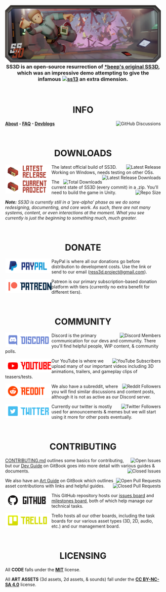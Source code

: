 <h3 align="center"><a href="https://ss3d.space/"><img src="Documents/Images/SS3D_ReadmeBanner2.png" alt="SS3D"></a>SS3D is an open-source resurrection of <a href="https://www.youtube.com/watch?v=VB7ddhayLKA&list=PLTkyYJ6zDmhoiQv5PJYT6oI766G4s60Av">*beep's original SS3D</a>, which was an impressive demo attempting to give the infamous <a href="https://spacestation13.com/"><img src="https://img.shields.io/badge/Space%20Station-13-red?style=flat-square" alt="ss13"></a> an extra dimension.</h3>

<br>

<h1 align="center">INFO</h1>

[<img src="https://img.shields.io/github/discussions/RE-SS3D/SS3D?color=blueviolet&label=Discussions&style=plastic&logo=github" alt="GitHub Discussions" align="right">](https://github.com/RE-SS3D/SS3D/discussions)**[About](https://ss3d.space/about/) - [FAQ](https://ss3d.space/faq/) - [Devblogs](https://ss3d.space/devblog/)**

<br>

<h1 align="center">DOWNLOADS</h1>

[<img src="Documents/Images/latestrelease.png" alt="Latest Release" width="150" align="left">](https://ss3d.space/download/)

[<img src="https://img.shields.io/github/v/release/RE-SS3D/SS3D?label=Latest-Release&style=plastic&color=9cf" alt="Latest Release" align="right">](https://github.com/RE-SS3D/SS3D/releases/latest)The latest official build of SS3D. Working on Windows, needs testing on other OSs.[<img src="https://img.shields.io/github/downloads/RE-SS3D/SS3D/latest/total?label=Downloads%20%28Latest-Release%29&style=plastic&color=blue" alt="Latest Release Downloads" align="right">](https://github.com/RE-SS3D/SS3D/releases/latest)

[<img src="Documents/Images/currentproject.png" alt="Current Project" width="150" align="left">](https://github.com/RE-SS3D/SS3D/archive/master.zip)

[<img src="https://img.shields.io/github/downloads/RE-SS3D/SS3D/total?label=Downloads%20%28Total%29&style=plastic&color=blue" alt="Total Downloads" align="right">](https://github.com/RE-SS3D/SS3D/releases)The current state of SS3D (every commit) in a .zip. You'll need to build the game in Unity.[<img src="https://img.shields.io/github/repo-size/RE-SS3D/SS3D?color=gold&label=Repository%20Size&logo=github&style=plastic" alt="Repo Size" align="right">](https://github.com/RE-SS3D/SS3D)

***Note:*** *SS3D is currently still in a 'pre-alpha' phase as we do some redesigning, documenting, and core work. As such, there are not many systems, content, or even interactions at the moment. What you see currently is just the beginning to something much, much greater.*

<br>

<h1 align="center">DONATE</h1>

[<img src="Documents/Images/paypal.png" alt="PayPal" width="150" align="left">](https://www.paypal.me/SpaceStation3D)

PayPal is where all our donations go before distribution to development costs. Use the link or send to our email (ress3d.project@gmail.com).

[<img src="Documents/Images/patreon.png" alt="Patreon" width="150" align="left">](https://www.patreon.com/ss3d)

Patreon is our primary subscription-based donation platform with tiers (currently no extra benefit for different tiers).

<br>

<h1 align="center">COMMUNITY</h1>

[<img src="Documents/Images/discord.png" alt="Discord" width="150" align="left">](https://discord.gg/Z3sPhyS)

[<img src="https://img.shields.io/discord/483813139633143808?label=Members&style=social&logo=discord" alt="Discord Members" align="right">](https://discord.gg/Z3sPhyS)Discord is the primary communication for our devs and community. There you'll find helpful people, WIP content, & community polls.

[<img src="Documents/Images/youtube.png" alt="YouTube" width="150" align="left">](https://www.youtube.com/@spacestation3d)

[<img src="https://img.shields.io/youtube/channel/subscribers/UCJT-bVqDOYfyxF3oxECceZg?label=Subscribers&style=social" alt="YouTube Subscribers" align="right">](https://www.youtube.com/@spacestation3d)Our YouTube is where we upload many of our important videos including 3D animations, trailers, and gameplay clips of teasers/tests.

[<img src="Documents/Images/reddit.png" alt="Reddit" width="150" align="left">](https://www.reddit.com/r/RESS3D/)

[<img src="https://img.shields.io/reddit/subreddit-subscribers/RESS3D?label=Subscribers&style=social" alt="Reddit Followers" align="right">](https://www.reddit.com/r/RESS3D/)We also have a subreddit, where you will find similar discussions and content posts, although it is not as active as our Discord server.

[<img src="Documents/Images/Twitter.png" alt="Twitter" width="150" align="left">](https://twitter.com/SpaceStation3D)

[<img src="https://img.shields.io/twitter/follow/SpaceStation3D?label=Followers&style=social" alt="Twitter Followers" align="right">](https://twitter.com/SpaceStation3D)Currently our twitter is mostly used for announcements & memes but we will start using it more for other posts eventually.

<br>

<h1 align="center">CONTRIBUTING</h1>

[<img src="https://img.shields.io/github/issues-raw/RE-SS3D/SS3D?color=green&label=Issues%20%28Open%29&logo=github&style=plastic" alt="Open Issues" align="right">](https://github.com/RE-SS3D/SS3D/issues)[CONTRIBUTING.md](Documents/CONTRIBUTING.md) outlines some basics for contributing, but our [Dev Guide](https://ss3d.gitbook.io/dev-guide/) on GitBook goes into more detail with various guides & documents.[<img src="https://img.shields.io/github/issues-closed-raw/RE-SS3D/SS3D?color=red&label=Issues%20%28Closed%29&logo=github&style=plastic" alt="Closed Issues" align="right">](https://github.com/RE-SS3D/SS3D/issues?q=is%3Aissue+is%3Aclosed)

[<img src="https://img.shields.io/github/issues-pr-raw/RE-SS3D/SS3D?color=green&label=Pull%20Requests%20%28Open%29&logo=github&style=plastic" alt="Open Pull Requests" align="right">](https://github.com/RE-SS3D/SS3D/pulls)We also have an [Art Guide](https://ss3d.gitbook.io/art-guide/) on GitBook which outlines asset contributions with links and helpful guides.[<img src="https://img.shields.io/github/issues-pr-closed-raw/RE-SS3D/SS3D?color=red&label=Pull%20Requests%20%28Closed%29&logo=github&style=plastic" alt="Closed Pull Requests" align="right">](https://github.com/RE-SS3D/SS3D/pulls?q=is%3Apr+is%3Aclosed)

[<img src="Documents/Images/github.png" alt="github" width="150" align="left">](https://github.com/RE-SS3D/SS3D/issues)

This GitHub repository hosts our [issues board](https://github.com/RE-SS3D/SS3D/issues) and [milestones board](https://github.com/RE-SS3D/SS3D/milestones), both of which help manage our technical tasks.

[<img src="Documents/Images/trello.png" alt="Trello" width="150" align="left">](https://trello.com/ress3d)

Trello hosts all our other boards, including the task boards for our various asset types (3D, 2D, audio, etc.) and our management board.

<br>

<h1 align="center">LICENSING</h1>

All **CODE** falls under the **[MIT](Documents/LICENSE-CODE.md)** license.

All **ART ASSETS** (3d assets, 2d assets, & sounds) fall under the **[CC BY-NC-SA 4.0](Documents/LICENSE-ASSETS.md)** license.
